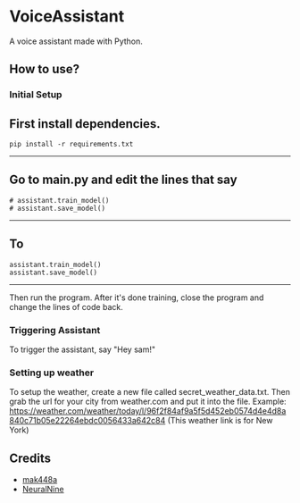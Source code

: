 # VoiceAssistant
A voice assistant made with Python.

## How to use?

### Initial Setup

First install dependencies.
---
    pip install -r requirements.txt
---
Go to main.py and edit the lines that say 
---
    # assistant.train_model()
    # assistant.save_model()
---
To
---
    assistant.train_model()
    assistant.save_model()
---
Then run the program. After it's done training, close the program and change the lines of code back.

### Triggering Assistant
To trigger the assistant, say "Hey sam!"

### Setting up weather
To setup the weather, create a new file called secret_weather_data.txt.
Then grab the url for your city from weather.com and put it into the file.
Example: https://weather.com/weather/today/l/96f2f84af9a5f5d452eb0574d4e4d8a840c71b05e22264ebdc0056433a642c84
(This weather link is for New York)

## Credits
- [mak448a](https://mak448a.github.io)
- [NeuralNine](https://www.neuralnine.com)
